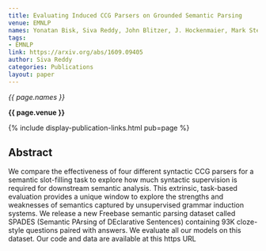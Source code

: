 ```yaml
---
title: Evaluating Induced CCG Parsers on Grounded Semantic Parsing
venue: EMNLP
names: Yonatan Bisk, Siva Reddy, John Blitzer, J. Hockenmaier, Mark Steedman
tags:
- EMNLP
link: https://arxiv.org/abs/1609.09405
author: Siva Reddy
categories: Publications
layout: paper
---
```


*{{ page.names }}*

**{{ page.venue }}**

{% include display-publication-links.html pub=page %}

## Abstract

We compare the effectiveness of four different syntactic CCG parsers for a semantic slot-filling task to explore how much syntactic supervision is required for downstream semantic analysis. This extrinsic, task-based evaluation provides a unique window to explore the strengths and weaknesses of semantics captured by unsupervised grammar induction systems. We release a new Freebase semantic parsing dataset called SPADES (Semantic PArsing of DEclarative Sentences) containing 93K cloze-style questions paired with answers. We evaluate all our models on this dataset. Our code and data are available at this https URL